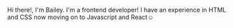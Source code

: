 Hi there!, I'm Bailey. I'm a frontend developer! 
I have an experience in HTML and CSS now moving on to Javascript and React☺

